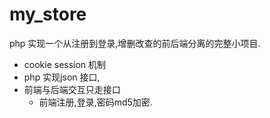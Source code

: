 # my_store
php 实现一个从注册到登录,增删改查的前后端分离的完整小项目.

- cookie session 机制
- php 实现json 接口,
- 前端与后端交互只走接口
    - 前端注册,登录,密码md5加密.



